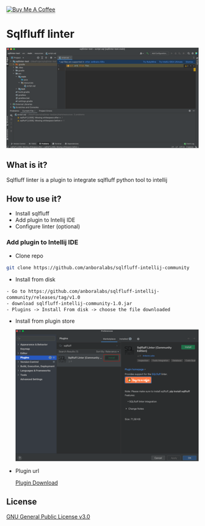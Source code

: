 <a href="https://www.buymeacoffee.com/dalgarins" target="_blank"><img src="https://www.buymeacoffee.com/assets/img/custom_images/orange_img.png" alt="Buy Me A Coffee" style="height: 41px !important;width: 174px !important;box-shadow: 0px 3px 2px 0px rgba(190, 190, 190, 0.5) !important;-webkit-box-shadow: 0px 3px 2px 0px rgba(190, 190, 190, 0.5) !important;" ></a>

# Sqlfluff linter

![Sqlfluff](/images/sqlfluff.png)

## What is it?

Sqlfluff linter is a plugin to integrate sqlfluff python tool to intellij

## How to use it?

- Install sqlfluff
- Add plugin to Intellij IDE
- Configure linter (optional)

### Add plugin to Intellij IDE

- Clone repo

```sh
git clone https://github.com/anboralabs/sqlfluff-intellij-community
```

- Install from disk

```
- Go to https://github.com/anboralabs/sqlfluff-intellij-community/releases/tag/v1.0
- download sqlfluff-intellij-community-1.0.jar
- Plugins -> Install From disk -> choose the file downloaded
```

- Install from plugin store

  ![Market Place](/images/marketplace.png)

- Plugin url

  [Plugin Download](https://plugins.jetbrains.com/plugin/20494-sqlfluff-linter-community-edition-)

## License

[GNU General Public License v3.0](https://github.com/anboralabs/sqlfluff-intellij-community/blob/master/LICENSE)